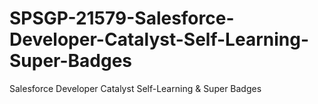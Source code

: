 # SPSGP-21579-Salesforce-Developer-Catalyst-Self-Learning-Super-Badges
Salesforce Developer Catalyst Self-Learning &amp; Super Badges

